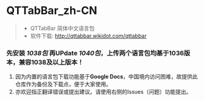 # QTTabBar_zh-CN

> * QTTabBar 简体中文语言包
> * 软件下载: http://qttabbar.wikidot.com/qttabbar

### 先安装  *1038包*  再UPdate *1040包*，上传两个语言包均**基于1036版本，兼容1038及以上版本**！

  1. 因为内置的语言包下载功能基于**Google Docs**，中国境内访问困难，故提供此仓库作为备份及下载点，便于大家使用。
  2. 亦欢迎指正翻译错误或提出建议。请使用右侧的Issues（问题）功能提出。
